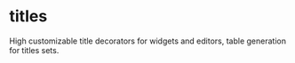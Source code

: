 # titles

High customizable title decorators for widgets and editors, table generation for titles sets.
